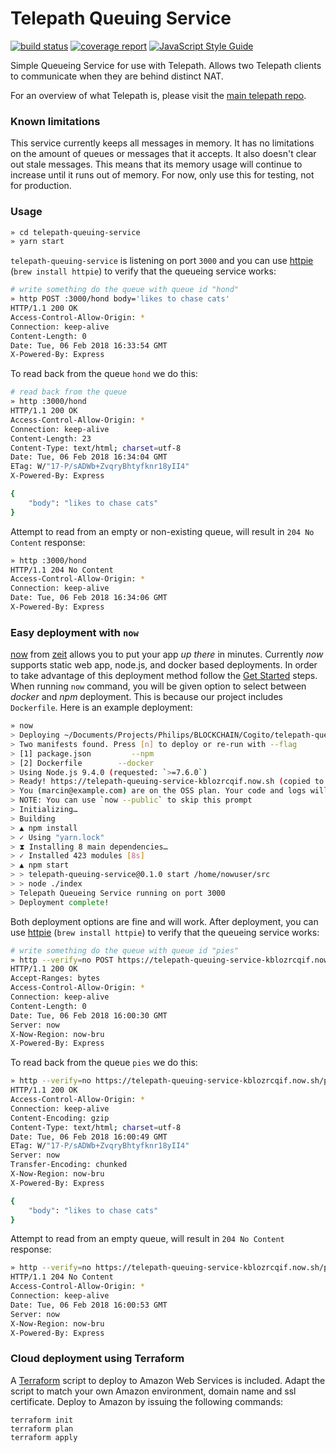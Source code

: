 Telepath Queuing Service
========================
[![build status](https://gitlab.ta.philips.com/blockchain-lab/telepath-queuing-service/badges/master/build.svg)](https://gitlab.ta.philips.com/blockchain-lab/telepath-queuing-service/commits/master)
[![coverage report](https://gitlab.ta.philips.com/blockchain-lab/telepath-queuing-service/badges/master/coverage.svg)](https://gitlab.ta.philips.com/blockchain-lab/telepath-queuing-service/commits/master)
[![JavaScript Style Guide](https://img.shields.io/badge/code_style-standard-brightgreen.svg)](https://standardjs.com)

Simple Queueing Service for use with Telepath. Allows two Telepath clients to
communicate when they are behind distinct NAT.

For an overview of what Telepath is, please visit the [main telepath repo][1].

### Known limitations

This service currently keeps all messages in memory. It has no limitations on
the amount of queues or messages that it accepts. It also doesn't clear out
stale messages. This means that its memory usage will continue to increase until
it runs out of memory. For now, only use this for testing, not for production.

### Usage

```sh
» cd telepath-queuing-service
» yarn start
```

`telepath-queuing-service` is listening on port `3000` and you can use [httpie](https://httpie.org) (`brew install httpie`) to verify that the queueing service works:

```bash
# write something do the queue with queue id "hond"
» http POST :3000/hond body='likes to chase cats'
HTTP/1.1 200 OK
Access-Control-Allow-Origin: *
Connection: keep-alive
Content-Length: 0
Date: Tue, 06 Feb 2018 16:33:54 GMT
X-Powered-By: Express
```

To read back from the queue `hond` we do this:

```bash
# read back from the queue
» http :3000/hond
HTTP/1.1 200 OK
Access-Control-Allow-Origin: *
Connection: keep-alive
Content-Length: 23
Content-Type: text/html; charset=utf-8
Date: Tue, 06 Feb 2018 16:34:04 GMT
ETag: W/"17-P/sADWb+ZvqryBhtyfknr18yII4"
X-Powered-By: Express

{
    "body": "likes to chase cats"
}
```

Attempt to read from an empty or non-existing queue, will result in `204 No Content` response:

```bash
» http :3000/hond
HTTP/1.1 204 No Content
Access-Control-Allow-Origin: *
Connection: keep-alive
Date: Tue, 06 Feb 2018 16:34:06 GMT
X-Powered-By: Express
```

### Easy deployment with `now`

[now](https://zeit.co/now) from [zeit](https://zeit.co) allows you to put your app *up there* in minutes.
Currently *now* supports static web app, node.js, and docker based deployments.
In order to take advantage of this deployment method follow the [Get Started](https://zeit.co/now#get-started) steps. When running `now` command, you will be given option to select between *docker* and *npm* deployment. This is because our project includes `Dockerfile`. Here is an example deployment:

```bash
» now
> Deploying ~/Documents/Projects/Philips/BLOCKCHAIN/Cogito/telepath-queuing-service under marcin@example.com
> Two manifests found. Press [n] to deploy or re-run with --flag
> [1] package.json         --npm 
> [2] Dockerfile        --docker 
> Using Node.js 9.4.0 (requested: `>=7.6.0`)
> Ready! https://telepath-queuing-service-kblozrcqif.now.sh (copied to clipboard) [5s]
> You (marcin@example.com) are on the OSS plan. Your code and logs will be made public.
> NOTE: You can use `now --public` to skip this prompt
> Initializing…
> Building
> ▲ npm install
> ✓ Using "yarn.lock"
> ⧗ Installing 8 main dependencies…
> ✓ Installed 423 modules [8s]
> ▲ npm start
> > telepath-queuing-service@0.1.0 start /home/nowuser/src
> > node ./index
> Telepath Queueing Service running on port 3000
> Deployment complete!
```

Both deployment options are fine and will work. After deployment, you can use [httpie](https://httpie.org) (`brew install httpie`) to verify that the queueing service works:

```bash
# write something do the queue with queue id "pies"
» http --verify=no POST https://telepath-queuing-service-kblozrcqif.now.sh/pies body='likes to chase cats'
HTTP/1.1 200 OK
Accept-Ranges: bytes
Access-Control-Allow-Origin: *
Connection: keep-alive
Content-Length: 0
Date: Tue, 06 Feb 2018 16:00:30 GMT
Server: now
X-Now-Region: now-bru
X-Powered-By: Express
```

To read back from the queue `pies` we do this:

```bash
» http --verify=no https://telepath-queuing-service-kblozrcqif.now.sh/pies                        
HTTP/1.1 200 OK
Access-Control-Allow-Origin: *
Connection: keep-alive
Content-Encoding: gzip
Content-Type: text/html; charset=utf-8
Date: Tue, 06 Feb 2018 16:00:49 GMT
ETag: W/"17-P/sADWb+ZvqryBhtyfknr18yII4"
Server: now
Transfer-Encoding: chunked
X-Now-Region: now-bru
X-Powered-By: Express

{
    "body": "likes to chase cats"
}
```

Attempt to read from an empty queue, will result in `204 No Content` response:

```bash
» http --verify=no https://telepath-queuing-service-kblozrcqif.now.sh/pies
HTTP/1.1 204 No Content
Access-Control-Allow-Origin: *
Connection: keep-alive
Date: Tue, 06 Feb 2018 16:00:53 GMT
Server: now
X-Now-Region: now-bru
X-Powered-By: Express
```

### Cloud deployment using Terraform

A [Terraform][2] script to deploy to Amazon Web Services is included. Adapt the
script to match your own Amazon environment, domain name and ssl certificate. 
Deploy to Amazon by issuing the following commands:

    terraform init
    terraform plan
    terraform apply

[1]: https://gitlab.ta.philips.com/blockchain-lab/telepath
[2]: https://terraform.io